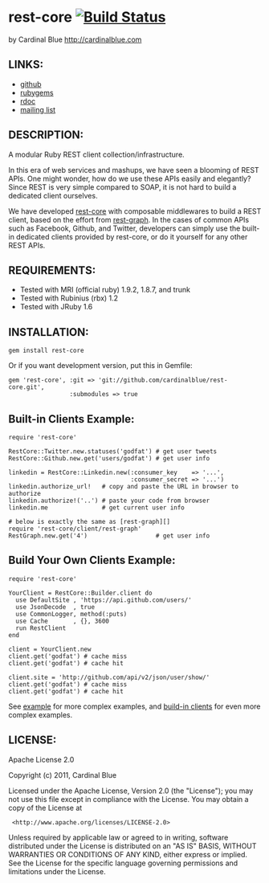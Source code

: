 # rest-core [![Build Status](http://travis-ci.org/godfat/rest-core.png)](http://travis-ci.org/godfat/rest-core)
by Cardinal Blue <http://cardinalblue.com>

## LINKS:

* [github](https://github.com/cardinalblue/rest-core)
* [rubygems](http://rubygems.org/gems/rest-core)
* [rdoc](http://rdoc.info/projects/cardinalblue/rest-core)
* [mailing list](http://groups.google.com/group/rest-core/topics)

## DESCRIPTION:

A modular Ruby REST client collection/infrastructure.

In this era of web services and mashups, we have seen a blooming of REST
APIs. One might wonder, how do we use these APIs easily and elegantly?
Since REST is very simple compared to SOAP, it is not hard to build a
dedicated client ourselves.

We have developed [rest-core][] with composable middlewares to build a
REST client, based on the effort from [rest-graph][]. In the cases of
common APIs such as Facebook, Github, and Twitter, developers can simply
use the built-in dedicated clients provided by rest-core, or do it yourself
for any other REST APIs.

[rest-core]: http://github.com/cardinalblue/rest-core
[rest-graph]: http://github.com/cardinalblue/rest-graph

## REQUIREMENTS:

* Tested with MRI (official ruby) 1.9.2, 1.8.7, and trunk
* Tested with Rubinius (rbx) 1.2
* Tested with JRuby 1.6

## INSTALLATION:

    gem install rest-core

Or if you want development version, put this in Gemfile:

    gem 'rest-core', :git => 'git://github.com/cardinalblue/rest-core.git',
                     :submodules => true

## Built-in Clients Example:

    require 'rest-core'

    RestCore::Twitter.new.statuses('godfat') # get user tweets
    RestCore::Github.new.get('users/godfat') # get user info

    linkedin = RestCore::Linkedin.new(:consumer_key    => '...',
                                      :consumer_secret => '...')
    linkedin.authorize_url!   # copy and paste the URL in browser to authorize
    linkedin.authorize!('..') # paste your code from browser
    linkedin.me               # get current user info

    # below is exactly the same as [rest-graph][]
    require 'rest-core/client/rest-graph'
    RestGraph.new.get('4')                   # get user info

## Build Your Own Clients Example:

    require 'rest-core'

    YourClient = RestCore::Builder.client do
      use DefaultSite , 'https://api.github.com/users/'
      use JsonDecode  , true
      use CommonLogger, method(:puts)
      use Cache       , {}, 3600
      run RestClient
    end

    client = YourClient.new
    client.get('godfat') # cache miss
    client.get('godfat') # cache hit

    client.site = 'http://github.com/api/v2/json/user/show/'
    client.get('godfat') # cache miss
    client.get('godfat') # cache hit

See [example][] for more complex examples, and [build-in clients][] for even
more complex examples.

[example]: https://github.com/cardinalblue/rest-core/tree/master/example
[build-in clients]: https://github.com/cardinalblue/rest-core/tree/master/lib/rest-core/client

## LICENSE:

  Apache License 2.0

  Copyright (c) 2011, Cardinal Blue

  Licensed under the Apache License, Version 2.0 (the "License");
  you may not use this file except in compliance with the License.
  You may obtain a copy of the License at

     <http://www.apache.org/licenses/LICENSE-2.0>

  Unless required by applicable law or agreed to in writing, software
  distributed under the License is distributed on an "AS IS" BASIS,
  WITHOUT WARRANTIES OR CONDITIONS OF ANY KIND, either express or implied.
  See the License for the specific language governing permissions and
  limitations under the License.

